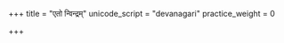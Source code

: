 +++
title = "एतो न्विन्द्रम्"
unicode_script = "devanagari"
practice_weight = 0

+++
<div class="js_include" url="/vedAH/sAma/paravastu-saama/devaH/indraH/eto-nvindram/"  newLevelForH1="1" includeTitle="false"> </div>